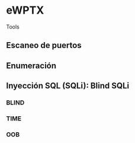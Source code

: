 # eWPTX
Tools
## Escaneo de puertos

## Enumeración

## Inyección SQL (SQLi): Blind SQLi
### BLIND
### TIME
### OOB
